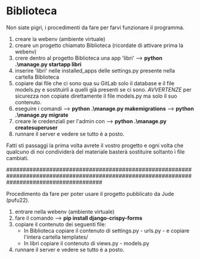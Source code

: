 # Biblioteca

Non siate pigri, i procedimenti da fare per farvi funzionare il programma.

1) creare la webenv (ambiente virtuale)
2) creare un progetto chiamato Biblioteca (ricordate di attivare prima la webenv)
3) crere dentro al progetto Biblioteca una app 'libri'  --> **python .\manage.py startapp libri**
4) inserire 'libri' nelle installed_apps delle settings.py presente nella cartella Biblioteca
5) copiare dai file che ci sono qua su GitLab solo il database e il file models.py e sostituirli a quelli già presenti se ci sono.
*AVVERTENZE* per sicurezza non copiate direttamente il file models.py ma solo il suo contenuto.
6) eseguire i comandi --> **python .\manage.py makemigrations**  --> **python .\manage.py migrate**
7) creare le credenziali per l'admin con --> **python .\manage.py createsuperuser**
8) runnare il server e vedere se tutto è a posto.

Fatti sti passaggi la prima volta avrete il vostro progetto e ogni volta che qualcuno di noi condividerà del materiale basterà sostituire soltanto
i file cambiati.

#############################################################################################################################################

Procedimento da fare per poter usare il progetto pubblicato da Jude (pufu22).

1) entrare nella webenv (ambiente virtuale)
2) fare il comando --> **pip install django-crispy-forms**
3) copiare il contenuto dei seguenti file: 
    *  In Biblioteca copiare il contenuto di settings.py - urls.py     -       e copiare l'intera cartella templates/
    *  In libri copiare il contenuto di views.py - models.py
4) runnare il server e vedere se tutto è a posto.
